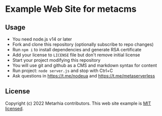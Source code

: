 # Example Web Site for metacms

## Usage

- You need node.js v14 or later
- Fork and clone this repository (optionally subscribe to repo changes)
- Run `npm i` to install dependencies and generate RSA certificate
- Add your license to `LICENSE` file but don't remove initial license
- Start your project modifying this repository
- You will use git and github as a CMS and markdown syntax for content
- Run project: `node server.js` and stop with Ctrl+C
- Ask questions in https://t.me/nodeua and https://t.me/metaserverless

## License

Copyright (c) 2022 Metarhia contributors.
This web site example is [MIT licensed](./LICENSE).

